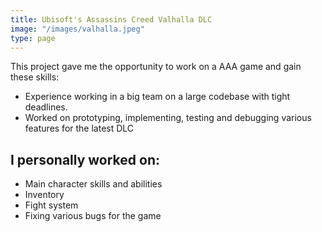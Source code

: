 ```yaml
---
title: Ubisoft's Assassins Creed Valhalla DLC
image: "/images/valhalla.jpeg"
type: page
---
```


This project gave me the opportunity to work on a AAA game and gain these skills:
- Experience working in a big team on a large codebase with tight deadlines.
- Worked on prototyping, implementing, testing and debugging various features for the latest DLC

## I personally worked on:
- Main character skills and abilities
- Inventory
- Fight system
- Fixing various bugs for the game